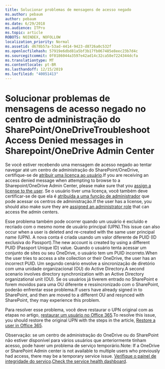 ```yaml
---
title: Solucionar problemas de mensagens de acesso negado
ms.author: pebaum
author: pebaum
ms.date: 6/29/2018
ms.audience: ITPro
ms.topic: article
ROBOTS: NOINDEX, NOFOLLOW
localization_priority: Normal
ms.assetid: d678b57a-53ad-4414-9423-d8726a0c532f
ms.openlocfilehash: 57919e6dbd81a5bf3b17fb067485e8eec23b7d4c
ms.sourcegitcommit: 0f0186044a3597e42ad14c32ca58e7224344dcfa
ms.translationtype: MT
ms.contentlocale: pt-BR
ms.lasthandoff: 12/15/2019
ms.locfileid: "40051413"
---
```

# <a name="troubleshoot-access-denied-messages-in-sharepointonedrive-admin-center"></a><span data-ttu-id="4c15d-102">Solucionar problemas de mensagens de acesso negado no centro de administração do SharePoint/OneDrive</span><span class="sxs-lookup"><span data-stu-id="4c15d-102">Troubleshoot Access Denied messages in Sharepoint/OneDrive Admin Center</span></span>

<span data-ttu-id="4c15d-103">Se você estiver recebendo uma mensagem de acesso negado ao tentar navegar até um centro de administração do SharePoint/OneDrive, certifique-se de [atribuir uma licença ao usuário](https://docs.microsoft.com/office365/admin/subscriptions-and-billing/assign-licenses-to-users?view=o365-worldwide&amp;tabs=One).</span><span class="sxs-lookup"><span data-stu-id="4c15d-103">If you are receiving an access denied message when attempting to browse to a Sharepoint/OneDrive Admin Center, please make sure that you [assign a license to the user](https://docs.microsoft.com/office365/admin/subscriptions-and-billing/assign-licenses-to-users?view=o365-worldwide&amp;tabs=One).</span></span> <span data-ttu-id="4c15d-104">Se o usuário tiver uma licença, você também deve certificar-se de que ela é [atribuída a uma função de administrador](https://docs.microsoft.com/office365/admin/add-users/about-admin-roles?view=o365-worldwide) que pode acessar os centros de administração.</span><span class="sxs-lookup"><span data-stu-id="4c15d-104">If the user has a license, you should also make sure they are [assigned an administrator role](https://docs.microsoft.com/office365/admin/add-users/about-admin-roles?view=o365-worldwide) that can access the admin centers.</span></span>

<span data-ttu-id="4c15d-105">Esse problema também pode ocorrer quando um usuário é excluído e recriado com o mesmo nome de usuário principal (UPN).</span><span class="sxs-lookup"><span data-stu-id="4c15d-105">This issue can also occur when a user is deleted and re-created with the same user principal name (UPN).</span></span> <span data-ttu-id="4c15d-106">A nova conta é criada usando um valor diferente de PUID (ID exclusiva do Passport).</span><span class="sxs-lookup"><span data-stu-id="4c15d-106">The new account is created by using a different PUID (Passport Unique ID) value.</span></span> <span data-ttu-id="4c15d-107">Quando o usuário tenta acessar um conjunto de sites ou seu OneDrive, o usuário tem um PUID incorreto.</span><span class="sxs-lookup"><span data-stu-id="4c15d-107">When the user tries to access a site collection or their OneDrive, the user has an incorrect PUID.</span></span> <span data-ttu-id="4c15d-108">Um segundo cenário envolve a sincronização de diretório com uma unidade organizacional (OU) do Active Directory.</span><span class="sxs-lookup"><span data-stu-id="4c15d-108">A second scenario involves directory synchronization with an Active Directory organizational unit (OU).</span></span> <span data-ttu-id="4c15d-109">Se os usuários já tiverem entrado no SharePoint e forem movidos para uma OU diferente e ressincronizado com o SharePoint, poderão enfrentar esse problema.</span><span class="sxs-lookup"><span data-stu-id="4c15d-109">If users have already signed in to SharePoint, and then are moved to a different OU and resynced with SharePoint, they may experience this problem.</span></span>

<span data-ttu-id="4c15d-110">Para resolver esse problema, você deve restaurar o UPN original com as etapas no artigo, [restaurar um usuário no Office 365](https://docs.microsoft.com/office365/admin/add-users/restore-user?view=o365-worldwide).</span><span class="sxs-lookup"><span data-stu-id="4c15d-110">To resolve this issue, you should restore the original UPN with the steps in the article, [Restore a user in Office 365](https://docs.microsoft.com/office365/admin/add-users/restore-user?view=o365-worldwide).</span></span>

<span data-ttu-id="4c15d-111">Observação: se um centro de administração do OneDrive ou do SharePoint não estiver disponível para vários usuários que anteriormente tinham acesso, pode haver um problema de serviço temporário.</span><span class="sxs-lookup"><span data-stu-id="4c15d-111">Note: If a OneDrive or SharePoint Admin center is not available to multiple users who previously had access, there may be a temporary service issue.</span></span>  <span data-ttu-id="4c15d-112">[Verifique o painel de integridade do serviço](https://portal.office.com/adminportal/home#/servicehealth).</span><span class="sxs-lookup"><span data-stu-id="4c15d-112">[Check the service health dashboard](https://portal.office.com/adminportal/home#/servicehealth).</span></span>


